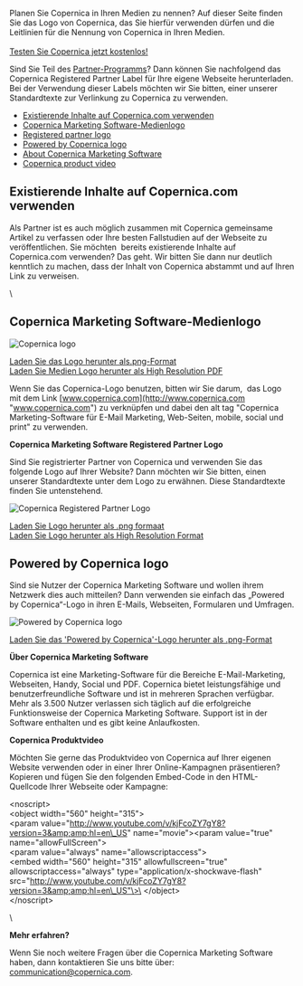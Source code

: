 Planen Sie Copernica in Ihren Medien zu nennen? Auf dieser Seite finden
Sie das Logo von Copernica, das Sie hierfür verwenden dürfen und die
Leitlinien für die Nennung von Copernica in Ihren Medien.\
\
[Testen Sie Copernica jetzt
kostenlos!](http://www.copernica.com/de/copernica-30-tage-testen "Testen Sie Copernica jetzt kostenlos!")

Sind Sie Teil des
[Partner-Programms](http://www.copernica.com/de/partners/entdecken-sie-unser-partner-programm "Entdecken Sie unser Partnerprogramm")?
Dann können Sie nachfolgend das Copernica Registered Partner Label für
Ihre eigene Webseite herunterladen. Bei der Verwendung dieser Labels
möchten wir Sie bitten, einer unserer Standardtexte zur Verlinkung zu
Copernica zu verwenden.

-   [Existierende Inhalte auf Copernica.com verwenden](#using-content)
-   [Copernica Marketing Software-Medienlogo](#Copernica-logo)
-   [Registered partner logo](#Registered-partner-logo)
-   [Powered by Copernica logo](#Powered-by-Copernica-logo)
-   [About Copernica Marketing
    Software](#About-Copernica-Marketing-Software)
-   [Copernica product video](#Copernica-product-video)

Existierende Inhalte auf Copernica.com verwenden
------------------------------------------------

Als Partner ist es auch möglich zusammen mit Copernica gemeinsame
Artikel zu verfassen oder Ihre besten Fallstudien auf der Webseite zu
veröffentlichen. Sie möchten  bereits existierende Inhalte auf
Copernica.com verwenden? Das geht. Wir bitten Sie dann nur deutlich
kenntlich zu machen, dass der Inhalt von Copernica abstammt und auf
Ihren Link zu verweisen.

\

Copernica Marketing Software-Medienlogo
---------------------------------------

![Copernica
logo](../images/copernica-logo.png "Copernica Marketing Software Medien Logo")

[Laden Sie das Logo herunter
als.png-Format](../images/copernica-marketingsoftware-logo.png "Laden Logo als.png-Format")\
[Laden Sie Medien Logo herunter als High Resolution
PDF](http://vicinity.picsrv.net/f/127/0/5068/Copernica-emailmarketing-Software.pdf "Laden Medien Logo High Resolution PDF")

Wenn Sie das Copernica-Logo benutzen, bitten wir Sie darum,  das Logo
mit dem Link
[www.copernica.com](http://www.copernica.com "www.copernica.com") zu
verknüpfen und dabei den alt tag "Copernica Marketing-Software für
E-Mail Marketing, Web-Seiten, mobile, social und print" zu verwenden.

**Copernica Marketing Software Registered Partner Logo**

Sind Sie registrierter Partner von Copernica und verwenden Sie das
folgende Logo auf Ihrer Website? Dann möchten wir Sie bitten, einen
unserer Standardtexte unter dem Logo zu erwähnen. Diese Standardtexte
finden Sie untenstehend.

![Copernica Registered Partner
Logo](../images/copernica-partner-logo.png "Copernica Registered Partner Logo")

[Laden Sie Logo herunter als .png
formaat](../images/Copernica-registered-partner-logo.png "Laden Sie Logo herunter als .png formaat")\
[Laden Sie Logo herunter als High Resolution
Format](http://vicinity.picsrv.net/f/127/0/5070/Copernica-emailmarketing-Software-registered-partner-logo.pdf "Laden Sie Logo herunter als High Resolution Format")

Powered by Copernica logo
-------------------------

Sind sie Nutzer der Copernica Marketing Software und wollen ihrem
Netzwerk dies auch mitteilen? Dann verwenden sie einfach das „Powered by
Copernica“-Logo in ihren E-Mails, Webseiten, Formularen und Umfragen.

![Powered by Copernica
logo](../images/powered-by-copernica.png "Powered by Copernica logo")

[Laden Sie das 'Powered by Copernica'-Logo herunter als
.png-Format](../images/powered-by-copernica.png "Laden Sie das 'Powered by Copernica'-Logo herunter als .png-Format")

**Über Copernica Marketing Software**

Copernica ist eine Marketing-Software für die Bereiche E-Mail-Marketing,
Webseiten, Handy, Social und PDF. Copernica bietet leistungsfähige und
benutzerfreundliche Software und ist in mehreren Sprachen verfügbar.
Mehr als 3.500 Nutzer verlassen sich täglich auf die erfolgreiche
Funktionsweise der Copernica Marketing Software. Support ist in der
Software enthalten und es gibt keine Anlaufkosten.

**Copernica Produktvideo**

Möchten Sie gerne das Produktvideo von Copernica auf Ihrer eigenen
Website verwenden oder in einer Ihrer Online-Kampagnen präsentieren?
Kopieren und fügen Sie den folgenden Embed-Code in den HTML-Quellcode
Ihrer Webseite oder Kampagne:

\<noscript\>\
 \<object width="560" height="315"\>\
 \<param
value="http://www.youtube.com/v/kjFcoZY7gY8?version=3&amp;amp;hl=en\_US"
name="movie"\>\<param value="true" name="allowFullScreen"\>\
 \<param value="always" name="allowscriptaccess"\>\
 \<embed width="560" height="315" allowfullscreen="true"
allowscriptaccess="always" type="application/x-shockwave-flash"
src="http://www.youtube.com/v/kjFcoZY7gY8?version=3&amp;amp;hl=en\_US"\>\
 \</object\>\
 \</noscript\>

\

**Mehr erfahren?**

Wenn Sie noch weitere Fragen über die Copernica Marketing Software
haben, dann kontaktieren Sie uns bitte über:
[communication@copernica.com](mailto:communication@copernica.com "communication@copernica.com").
